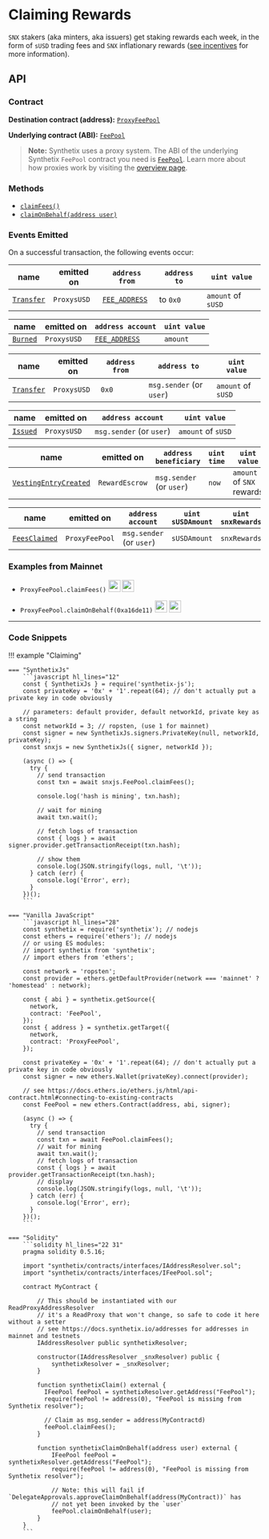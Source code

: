 # Claiming Rewards

`SNX` stakers (aka minters, aka issuers) get staking rewards each week, in the form of `sUSD` trading fees and `SNX` inflationary rewards ([see incentives](/incentives/#sources-of-value) for more information).

## API

### Contract

**Destination contract (address):** [`ProxyFeePool`](https://contracts.synthetix.io/ProxyFeePool)

**Underlying contract (ABI):** [`FeePool`](https://contracts.synthetix.io/FeePool)

> **Note:** Synthetix uses a proxy system. The ABI of the underlying Synthetix `FeePool` contract you need is [`FeePool`](https://contracts.synthetix.io/FeePool). Learn more about how proxies work by visiting the [overview page](./integrations/#proxies).

### Methods

- [`claimFees()`](/contracts/source/contracts/FeePool/#claimfees)
- [`claimOnBehalf(address user)`](/contracts/source/contracts/FeePool/#claimonbehalf)

### Events Emitted

On a successful transaction, the following events occur:

| name                                          | emitted on  | `address from`                              | `address to` | `uint value`       |
| --------------------------------------------- | ----------- | ------------------------------------------- | ------------ | ------------------ |
| [`Transfer`](../../ExternStateToken#transfer) | `ProxysUSD` | [`FEE_ADDRESS`](../../FeePool/#fee_address) | to `0x0`     | `amount` of `sUSD` |

| name                           | emitted on  | `address account`                           | `uint value` |
| ------------------------------ | ----------- | ------------------------------------------- | ------------ |
| [`Burned`](../../Synth#burned) | `ProxysUSD` | [`FEE_ADDRESS`](../../FeePool/#fee_address) | `amount`     |

| name                                          | emitted on  | `address from` | `address to`             | `uint value`       |
| --------------------------------------------- | ----------- | -------------- | ------------------------ | ------------------ |
| [`Transfer`](../../ExternStateToken#transfer) | `ProxysUSD` | `0x0`          | `msg.sender` (or `user`) | `amount` of `sUSD` |

| name                           | emitted on  | `address account`        | `uint value`       |
| ------------------------------ | ----------- | ------------------------ | ------------------ |
| [`Issued`](../../Synth#issued) | `ProxysUSD` | `msg.sender` (or `user`) | `amount` of `sUSD` |

| name                                                            | emitted on     | `address beneficiary`         | `uint time` | `uint value`              |
| --------------------------------------------------------------- | -------------- | ----------------------------- | ----------- | ------------------------- |
| [`VestingEntryCreated`](../../RewardEscrow#vestingentrycreated) | `RewardEscrow` | `msg.sender`<br />(or `user`) | `now`       | `amount` of `SNX` rewards |

| name                                       | emitted on     | `address account`        | `uint sUSDAmount` | `uint snxRewards` |
| ------------------------------------------ | -------------- | ------------------------ | ----------------- | ----------------- |
| [`FeesClaimed`](../../FeePool#feesclaimed) | `ProxyFeePool` | `msg.sender` (or `user`) | `sUSDAmount`      | `snxRewards`      |

### Examples from Mainnet

- `ProxyFeePool.claimFees()` <a target=_blank href="https://dashboard.tenderly.co/tx/main/0xa49256e412c7ede6c81eeeaa6c111a5ffc051fe8dd103123cc75e6bb96761fec/logs"><img src="https://tenderly.co/icons/icon-48x48.png" width=24 /></a> <a target=_blank href="https://etherscan.io/tx/0xa49256e412c7ede6c81eeeaa6c111a5ffc051fe8dd103123cc75e6bb96761fec#eventlog"><img src="https://etherscan.io/images/favicon2.ico" width=24 /></a>

- `ProxyFeePool.claimOnBehalf(0xa16de11)` <a target=_blank href="https://dashboard.tenderly.co/tx/main/0x2ba1bcd89c2c6178660afa6fa25674d7573cd58eb63f03416b40c053671879e8/logs"><img src="https://tenderly.co/icons/icon-48x48.png" width=24 /></a> <a target=_blank href="https://etherscan.io/tx/0x2ba1bcd89c2c6178660afa6fa25674d7573cd58eb63f03416b40c053671879e8#eventlog"><img src="https://etherscan.io/images/favicon2.ico" width=24 /></a>

---

### Code Snippets

!!! example "Claiming"

    === "SynthetixJs"
        ```javascript hl_lines="12"
        const { SynthetixJs } = require('synthetix-js');
        const privateKey = '0x' + '1'.repeat(64); // don't actually put a private key in code obviously

        // parameters: default provider, default networkId, private key as a string
        const networkId = 3; // ropsten, (use 1 for mainnet)
        const signer = new SynthetixJs.signers.PrivateKey(null, networkId, privateKey);
        const snxjs = new SynthetixJs({ signer, networkId });

        (async () => {
          try {
            // send transaction
            const txn = await snxjs.FeePool.claimFees();

            console.log('hash is mining', txn.hash);

            // wait for mining
            await txn.wait();

            // fetch logs of transaction
            const { logs } = await signer.provider.getTransactionReceipt(txn.hash);

            // show them
            console.log(JSON.stringify(logs, null, '\t'));
          } catch (err) {
            console.log('Error', err);
          }
        })();
        ```

    === "Vanilla JavaScript"
        ```javascript hl_lines="28"
        const synthetix = require('synthetix'); // nodejs
        const ethers = require('ethers'); // nodejs
        // or using ES modules:
        // import synthetix from 'synthetix';
        // import ethers from 'ethers';

        const network = 'ropsten';
        const provider = ethers.getDefaultProvider(network === 'mainnet' ? 'homestead' : network);

        const { abi } = synthetix.getSource({
          network,
          contract: 'FeePool',
        });
        const { address } = synthetix.getTarget({
          network,
          contract: 'ProxyFeePool',
        });

        const privateKey = '0x' + '1'.repeat(64); // don't actually put a private key in code obviously
        const signer = new ethers.Wallet(privateKey).connect(provider);

        // see https://docs.ethers.io/ethers.js/html/api-contract.html#connecting-to-existing-contracts
        const FeePool = new ethers.Contract(address, abi, signer);

        (async () => {
          try {
            // send transaction
            const txn = await FeePool.claimFees();
            // wait for mining
            await txn.wait();
            // fetch logs of transaction
            const { logs } = await provider.getTransactionReceipt(txn.hash);
            // display
            console.log(JSON.stringify(logs, null, '\t'));
          } catch (err) {
            console.log('Error', err);
          }
        })();
        ```

    === "Solidity"
        ```solidity hl_lines="22 31"
        pragma solidity 0.5.16;

        import "synthetix/contracts/interfaces/IAddressResolver.sol";
        import "synthetix/contracts/interfaces/IFeePool.sol";

        contract MyContract {

            // This should be instantiated with our ReadProxyAddressResolver
            // it's a ReadProxy that won't change, so safe to code it here without a setter
            // see https://docs.synthetix.io/addresses for addresses in mainnet and testnets
            IAddressResolver public synthetixResolver;

            constructor(IAddressResolver _snxResolver) public {
                synthetixResolver = _snxResolver;
            }

            function synthetixClaim() external {
              IFeePool feePool = synthetixResolver.getAddress("FeePool");
              require(feePool != address(0), "FeePool is missing from Synthetix resolver");

              // Claim as msg.sender = address(MyContractd)
              feePool.claimFees();
            }

            function synthetixClaimOnBehalf(address user) external {
                IFeePool feePool = synthetixResolver.getAddress("FeePool");
                require(feePool != address(0), "FeePool is missing from Synthetix resolver");

                // Note: this will fail if `DelegateApprovals.approveClaimOnBehalf(address(MyContract))` has
                // not yet been invoked by the `user`
                feePool.claimOnBehalf(user);
            }
        }
        ```
